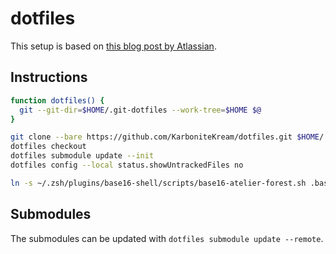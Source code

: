 # dotfiles

This setup is based on [this blog post by Atlassian](https://developer.atlassian.com/blog/2016/02/best-way-to-store-dotfiles-git-bare-repo/).

## Instructions

```bash
function dotfiles() {
  git --git-dir=$HOME/.git-dotfiles --work-tree=$HOME $@
}

git clone --bare https://github.com/KarboniteKream/dotfiles.git $HOME/.git-dotfiles
dotfiles checkout
dotfiles submodule update --init
dotfiles config --local status.showUntrackedFiles no

ln -s ~/.zsh/plugins/base16-shell/scripts/base16-atelier-forest.sh .base16_theme
```

## Submodules

The submodules can be updated with `dotfiles submodule update --remote`.
